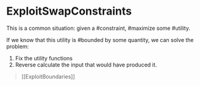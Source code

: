 # ExploitSwapConstraints

This is a common situation: given a #constraint, #maximize some #utility.

If we know that this utility is #bounded by some quantity, we can solve the problem:

1. Fix the utility functions
2. Reverse calculate the input that would have produced it.

> [[ExploitBoundaries]]
